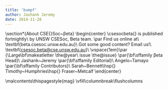```yaml
---
title: 'bumpf'
author: Jashank Jeremy
date: 2014-11-28
---
```


\section*{About CSE{}Soc~βeta}
\begin{center}
\csesocbeta{} is published fortnightly\\
by UNSW CSESoc, Beta team.
\par Find us online at\\
\textbf{beta.csesoc.unsw.edu.au}\\
Got some good content? Email us!\\
\textbf{csesoc.beta@cse.unsw.edu.au}\\
\vspace{1em}\par
{\Large\bf\makeatletter \the@year\ issue \the@issue}
\par{\bf\sffamily βeta Head}\\ Jashank~Jeremy
\par{\bf\sffamily Editorial}\\ Angelo~Tamayo
\par{\bf\sffamily Contributors}\\
  Sarah~Bennett\hsp{}
  Timothy~Humphries\hsp{}
  Fraser~Metcalf
\end{center}

\malcontents\thispagestyle{mag}
\vfill\columnbreak\flushcolumns
